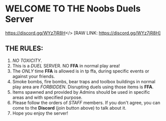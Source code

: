 # WELCOME TO THE **Noobs Duels Server**
<a id="CRINGE DUELYARD DISCORD">https://discord.gg/WYz7jR8H</> [RAW LINK: https://discord.gg/WYz7jR8H]
## **THE RULES:**
1. *NO TOXICITY*.
2. This is a *DUEL* SERVER. NO **FFA** in normal play area!
3. The *ONLY* time **FFA** is allowed is in tp ffa, during specific events or against your friends.
4. Smoke bombs, fire bombs, bear traps and toolbox buildings in normal play area are *FORBIDDEN*. Disrupting duels using those items is **FFA**.
5. Items spawned and provided by Admins should be used in specific areas and with specified purpose.
6. Please follow the orders of *STAFF* members. If you don't agree, you can come to the **Discord** (join button above) to talk about it.
7. Hope you enjoy the server!
